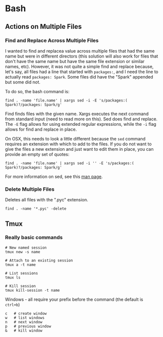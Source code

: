 # Bash

## Actions on Multiple Files
### Find and Replace Across Multiple Files
I wanted to find and replacea value across multiple files that had the same name but were in different directors (this solution will also work for files that don't have the same name but have the same file extension or similar names, etc). However, it was not quite a simple find and replace because, let's say, all files had a line that started with `packages:`, and I need the line to actually read `packages: Spark`. Some files did have the "Spark" appended but some did not.

To do so, the bash command is:
```
find . -name 'file.name' | xargs sed -i -E 's/packages:( Spark)?/packages: Spark/g'
```
Find finds files with the given name. Xargs executes the next command from standard input (need to read more on this). Sed does find and replace. The `-E` flag allows for using extended regular expressions, while the `-i` flag allows for find and replace in place.

On OSX, this needs to look a little different because the `sed` command requires an extension with which to add to the files. If you do not want to give the files a new extension and just want to edit them in place, you can provide an empty set of quotes:
```
find . -name 'file.name' | xargs sed -i '' -E 's/packages:( Spark)?/packages: Spark/g'
```
 
For more information on sed, see this [man page](https://www.gnu.org/software/sed/manual/sed.html).

### Delete Multiple Files
Deletes all files with the ".pyc" extension.
```
find . -name '*.pyc' -delete
```

## Tmux
### Really basic commands
```
# New named session
tmux new -s name

# Attach to an existing session
tmux a -t name

# List sessions
tmux ls

# Kill session
tmux kill-session -t name
``` 
Windows - all require your prefix before the command (the default is `ctrl+b`)
```
c   # create window
w   # list windows
n   # next window
p   # previous window
&   # kill window
```
